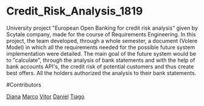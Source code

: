 # Credit_Risk_Analysis_1819
University project "European Open Banking for credit risk analysis" given by Scytale company, made for the course of Requirements Engineering. In this project, the team developed, through a whole semester, a document (Volere Model) in which all the requirements needed for the possible future system implementation were detailed. The main goal of the future system would be to "calculate", through the analysis of bank statements and with the help of bank accounts API's, the credit risk of potential customers and thus create best offers. All the holders authorized the analysis to their bank statements.

#Contributors

[Diana](https://github.com/diisnc)
[Marco](https://github.com/mas97)
[Vitor](https://github.com/VitorPeixoto97)
[Daniel](https://github.com/SilentLynx)
[Tiago](https://github.com/tdaa)
